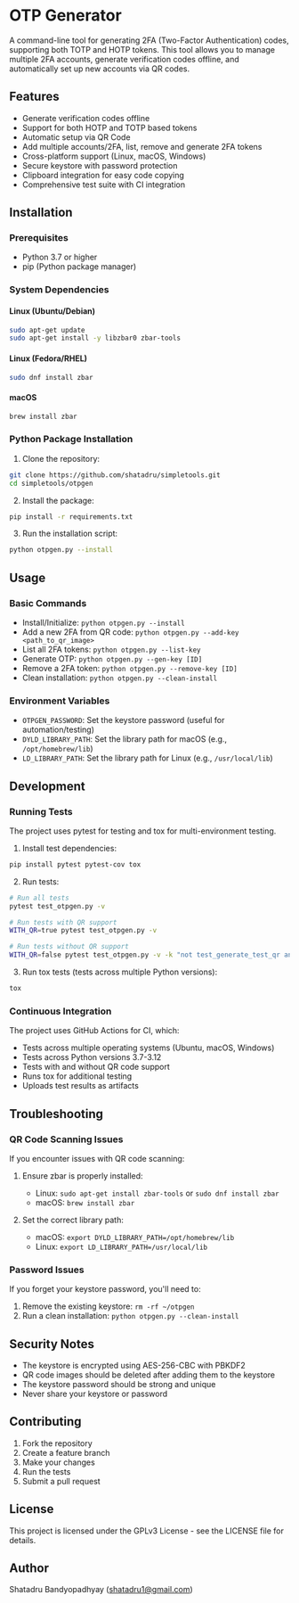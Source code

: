 # OTP Generator

A command-line tool for generating 2FA (Two-Factor Authentication) codes, supporting both TOTP and HOTP tokens. This tool allows you to manage multiple 2FA accounts, generate verification codes offline, and automatically set up new accounts via QR codes.

## Features

- Generate verification codes offline
- Support for both HOTP and TOTP based tokens
- Automatic setup via QR Code
- Add multiple accounts/2FA, list, remove and generate 2FA tokens
- Cross-platform support (Linux, macOS, Windows)
- Secure keystore with password protection
- Clipboard integration for easy code copying
- Comprehensive test suite with CI integration

## Installation

### Prerequisites

- Python 3.7 or higher
- pip (Python package manager)

### System Dependencies

#### Linux (Ubuntu/Debian)
```bash
sudo apt-get update
sudo apt-get install -y libzbar0 zbar-tools
```

#### Linux (Fedora/RHEL)
```bash
sudo dnf install zbar
```

#### macOS
```bash
brew install zbar
```

### Python Package Installation

1. Clone the repository:
```bash
git clone https://github.com/shatadru/simpletools.git
cd simpletools/otpgen
```

2. Install the package:
```bash
pip install -r requirements.txt
```

3. Run the installation script:
```bash
python otpgen.py --install
```

## Usage

### Basic Commands

- Install/Initialize: `python otpgen.py --install`
- Add a new 2FA from QR code: `python otpgen.py --add-key <path_to_qr_image>`
- List all 2FA tokens: `python otpgen.py --list-key`
- Generate OTP: `python otpgen.py --gen-key [ID]`
- Remove a 2FA token: `python otpgen.py --remove-key [ID]`
- Clean installation: `python otpgen.py --clean-install`

### Environment Variables

- `OTPGEN_PASSWORD`: Set the keystore password (useful for automation/testing)
- `DYLD_LIBRARY_PATH`: Set the library path for macOS (e.g., `/opt/homebrew/lib`)
- `LD_LIBRARY_PATH`: Set the library path for Linux (e.g., `/usr/local/lib`)

## Development

### Running Tests

The project uses pytest for testing and tox for multi-environment testing.

1. Install test dependencies:
```bash
pip install pytest pytest-cov tox
```

2. Run tests:
```bash
# Run all tests
pytest test_otpgen.py -v

# Run tests with QR support
WITH_QR=true pytest test_otpgen.py -v

# Run tests without QR support
WITH_QR=false pytest test_otpgen.py -v -k "not test_generate_test_qr and not test_add_key and not test_gen_key and not test_remove_key"
```

3. Run tox tests (tests across multiple Python versions):
```bash
tox
```

### Continuous Integration

The project uses GitHub Actions for CI, which:
- Tests across multiple operating systems (Ubuntu, macOS, Windows)
- Tests across Python versions 3.7-3.12
- Tests with and without QR code support
- Runs tox for additional testing
- Uploads test results as artifacts

## Troubleshooting

### QR Code Scanning Issues

If you encounter issues with QR code scanning:

1. Ensure zbar is properly installed:
   - Linux: `sudo apt-get install zbar-tools` or `sudo dnf install zbar`
   - macOS: `brew install zbar`

2. Set the correct library path:
   - macOS: `export DYLD_LIBRARY_PATH=/opt/homebrew/lib`
   - Linux: `export LD_LIBRARY_PATH=/usr/local/lib`

### Password Issues

If you forget your keystore password, you'll need to:
1. Remove the existing keystore: `rm -rf ~/otpgen`
2. Run a clean installation: `python otpgen.py --clean-install`

## Security Notes

- The keystore is encrypted using AES-256-CBC with PBKDF2
- QR code images should be deleted after adding them to the keystore
- The keystore password should be strong and unique
- Never share your keystore or password

## Contributing

1. Fork the repository
2. Create a feature branch
3. Make your changes
4. Run the tests
5. Submit a pull request

## License

This project is licensed under the GPLv3 License - see the LICENSE file for details.

## Author

Shatadru Bandyopadhyay (shatadru1@gmail.com)